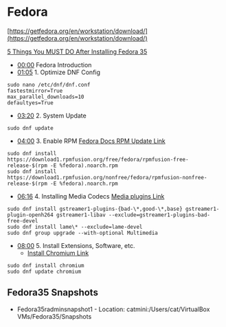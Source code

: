 # Fedora

[https://getfedora.org/en/workstation/download/](https://getfedora.org/en/workstation/download/)

[5 Things You MUST DO After Installing Fedora 35](https://www.youtube.com/watch?v=-NwWE9YFFIg)

- [00:00](https://www.youtube.com/watch?v=-NwWE9YFFIg&t=0s)  Fedora Introduction
- [01:05](https://www.youtube.com/watch?v=-NwWE9YFFIg&t=65s) 1. Optimize DNF Config

```
sudo nano /etc/dnf/dnf.conf
fastestmirror=True
max_parallel_downloads=10
defaultyes=True
```

- [03:20](https://www.youtube.com/watch?v=-NwWE9YFFIg&t=200s) 2. System Update

```
sudo dnf update
```

- [04:00](https://www.youtube.com/watch?v=-NwWE9YFFIg&t=240s) 3. Enable RPM [Fedora Docs RPM Update Link](https://docs.fedoraproject.org/en-US/quick-docs/setup_rpmfusion/)

```
sudo dnf install https://download1.rpmfusion.org/free/fedora/rpmfusion-free-release-$(rpm -E %fedora).noarch.rpm
sudo dnf install https://download1.rpmfusion.org/nonfree/fedora/rpmfusion-nonfree-release-$(rpm -E %fedora).noarch.rpm
```

- [06:16](https://www.youtube.com/watch?v=-NwWE9YFFIg&t=376s) 4. Installing Media Codecs [Media plugins Link](https://docs.fedoraproject.org/en-US/quick-docs/assembly_installing-plugins-for-playing-movies-and-music/)

```
sudo dnf install gstreamer1-plugins-{bad-\*,good-\*,base} gstreamer1-plugin-openh264 gstreamer1-libav --exclude=gstreamer1-plugins-bad-free-devel
sudo dnf install lame\* --exclude=lame-devel
sudo dnf group upgrade --with-optional Multimedia
```

- [08:00](https://www.youtube.com/watch?v=-NwWE9YFFIg&t=480s) 5. Install Extensions, Software, etc.
    - [Install Chromium Link](https://docs.fedoraproject.org/en-US/quick-docs/installing-chromium-or-google-chrome-browsers/)

```
sudo dnf install chromium
sudo dnf update chromium
```

## Fedora35 Snapshots
-  Fedora35radminsnapshot1 - Location: catmini:/Users/cat/VirtualBox VMs/Fedora35/Snapshots
